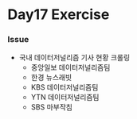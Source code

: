 # Day17 Exercise

### Issue

- 국내 데이터저널리즘 기사 현황 크롤링
	- 중앙일보 데이터저널리즘팀
	- 한경 뉴스래빗
	- KBS 데이터저널리즘팀
	- YTN 데이터저널리즘팀
	- SBS 마부작침


 
